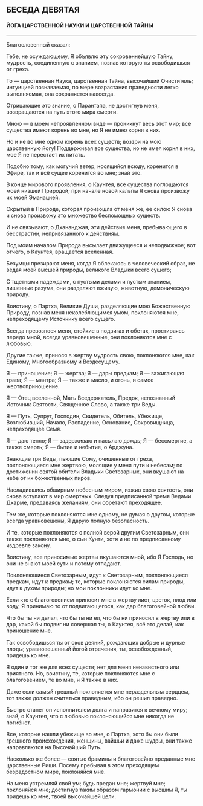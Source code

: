 ## БЕСЕДА ДЕВЯТАЯ
#### ЙОГА ЦАРСТВЕННОЙ НАУКИ И ЦАРСТВЕННОЙ ТАЙНЫ

---
Благословенный сказал:

Тебе, не осуждающему, Я объявлю эту сокровеннейшую Тайну, мудрость, соединенную с знанием, познав которую ты освободишься от греха.

То — царственная Наука, царственная Тайна, высочайший Очиститель; интуицией познаваемая, по мере возрастания праведности легко выполняемая, она сохраняется навсегда.

Отрицающие это знание, о Парантапа, не достигнув меня, возвращаются на путь этого мира смерти.

Мною — в моем непроявленном виде — проникнут весь этот мир; все существа имеют корень во мне, но Я не имею корня в них.

Но и не во мне одном корень всех существ; воззри на мою царственную йогу! Поддерживая все существа, но не имея корня в них, мое Я не перестает их питать.

Подобно тому, как могучий ветер, носящийся всюду, коренится в Эфире, так и всё сущее коренится во мне; знай это.

В конце мирового проявления, о Каунтея, все существа поглощаются моей низшей Природой; при начале новой кальпы Я снова произвожу их моей Эманацией.

Скрытый в Природе, которая произошла от меня же, ее силою Я снова и снова произвожу это множество беспомощных существ.

И не связывают, о Дхананджая, эти действия меня, пребывающего в бесстрастии, непривязанного к действиям.

Под моим началом Природа высылает движущееся и неподвижное; вот отчего, о Каунтея, вращается вселенная.

Безумцы презирают меня, когда Я облекаюсь в человеческий образ, не ведая моей высшей природы, великого Владыки всего сущего;

С тщетными надеждами, с пустыми делами и пустым знанием, лишенные разума, они разделяют лживую, животную, демоническую природу.

Воистину, о Партха, Великие Души, разделяющие мою Божественную Природу, познав меня неколеблющимся умом, поклоняются мне, непреходящему Источнику всего сущего.

Всегда превознося меня, стойкие в подвигах и обетах, простираясь передо мной, всегда уравновешенные, они поклоняются мне с любовью.

Другие также, принося в жертву мудрость свою, поклоняются мне, как Единому, Многообразному и Вездесущему.

Я — приношение; Я — жертва; Я — дары предкам; Я — зажигающая трава; Я — мантра; Я — также и масло, и огонь, и самое жертвоприношение.

Я — Отец вселенной, Мать Вседержатель, Предок, непознанный Источник Святости, Священное Слово, а также три Веды.

Я — Путь, Супруг, Господин, Свидетель, Обитель, Убежище, Возлюбивший, Начало, Распадение, Основание, Сокровищница, непреходящее Семя.

Я — даю тепло; Я — задерживаю и насылаю дождь; Я — бессмертие, а также смерть; Я — бытие и небытие, о Арджуна.

Знающие три Веды, пьющие Сому, очищенные от греха, поклоняющиеся мне жертвою, молящие у меня пути к небесам; по достижении святой обители Владыки Светозарных, они вкушают на небе от их божественных пиров.

Насладившись обширным небесным миром, изжив свою святость, они снова вступают в мир смертных. Следуя предписанной тремя Ведами Дхарме, предаваясь желаниям, они обретают преходящее.

Тем же, которые поклоняются мне одному, не думая о другом, которые всегда уравновешены, Я дарую полную безопасность.

И те, которые поклоняются с полной верой другим Светозарным, они также поклоняются мне, о сын Кунти, хотя и не по предписанному издревле закону.

Воистину, все приносимые жертвы вкушаются мной, ибо Я Господь, но они не знают моей сути и потому отпадают.

Поклоняющиеся Светозарным, идут к Светозарным, поклоняющиеся предкам, идут к предкам; те, которые поклоняются силам природы, идут к духам природы; но мои поклонники идут ко мне.

Если кто с благоговением приносит мне в жертву лист, цветок, плод или воду, Я принимаю то от подвигающегося, как дар благоговейной любви.

Что бы ты ни делал, что бы ты ни ел, что бы ни приносил в жертву или в дар, какой бы подвиг ни совершал ты, о Каунтея, всё это делай, как приношение мне.

Так освободишься ты от оков деяний, рождающих добрые и дурные плоды; уравновешенный йогой отречения, ты, освобожденный, придешь ко мне.

Я один и тот же для всех существ; нет для меня ненавистного или приятного. Но, воистину, те, которые поклоняются мне с благоговением, те во мне, и Я также в них.

Даже если самый грешный поклоняется мне нераздельным сердцем, тот также должен считаться праведным, ибо он решил праведно.

Быстро станет он исполнителем долга и направится к вечному миру; знай, о Каунтея, что с любовью поклоняющийся мне никогда не погибнет.

Все, которые нашли убежище во мне, о Партха, хотя бы они были грешного происхождения, женщины, вайшьи и даже шудры, они также направляются на Высочайший Путь.

Насколько же более — святые брамины и благоговейно преданные мне царственные Риши. Посему пребывая в этом преходящем безрадостном мире, поклоняйся мне.

На меня устремляй свой ум; будь предан мне; жертвуй мне; поклоняйся мне; достигнув таким образом гармонии с высшим Я, ты придешь ко мне, твоей высочайшей цели.
